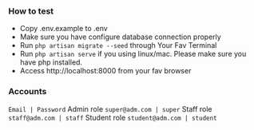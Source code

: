 ### How to test

- Copy .env.example to .env
- Make sure you have configure database connection properly
- Run ```php artisan migrate --seed``` through Your Fav Terminal
- Run ```php artisan serve``` if you using linux/mac. Please make sure you have php installed.
- Access http://localhost:8000 from your fav browser

### Accounts

```Email | Password```
Admin role ```super@adm.com | super```
Staff role ```staff@adm.com | staff```
Student role ```student@adm.com | student```
